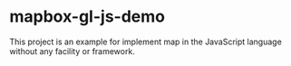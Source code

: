 # mapbox-gl-js-demo
This project is an example for implement map in the JavaScript language without any facility or framework.

